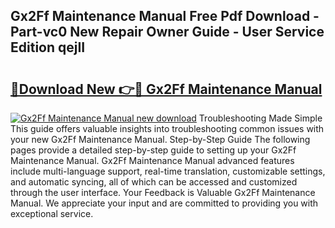 ## Gx2Ff Maintenance Manual Free Pdf Download - Part-vc0 New Repair Owner Guide - User Service Edition qejII

# <h2><a href="http://bc77494.oget.top/?id=Gx2Ff+Maintenance+Manual">🔗Download New 👉🔴 Gx2Ff Maintenance Manual</a></h2>

[![Gx2Ff Maintenance Manual new download](https://i.imgur.com/5g1atiW.png)](http://bc77494.oget.top/?id=Gx2Ff+Maintenance+Manual)
Troubleshooting Made Simple This guide offers valuable insights into troubleshooting common issues with your new Gx2Ff Maintenance Manual. Step-by-Step Guide The following pages provide a detailed step-by-step guide to setting up your Gx2Ff Maintenance Manual. Gx2Ff Maintenance Manual advanced features include multi-language support, real-time translation, customizable settings, and automatic syncing, all of which can be accessed and customized through the user interface. Your Feedback is Valuable Gx2Ff Maintenance Manual. We appreciate your input and are committed to providing you with exceptional service.
